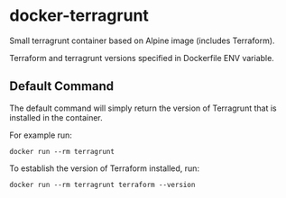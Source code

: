 # docker-terragrunt
Small terragrunt container based on Alpine image (includes Terraform).

Terraform and terragrunt versions specified in Dockerfile ENV variable.

## Default Command
The default command will simply return the version of Terragrunt that is installed in the container. 

For example run:

```
docker run --rm terragrunt
```

To establish the version of Terraform installed, run:

```
docker run --rm terragrunt terraform --version
```

